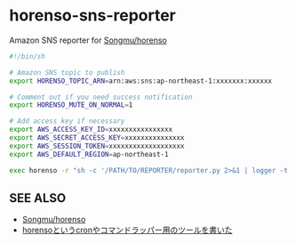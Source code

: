 # horenso-sns-reporter
Amazon SNS reporter for [Songmu/horenso](https://github.com/Songmu/horenso)

``` bash
#!/bin/sh

# Amazon SNS topic to publish
export HORENSO_TOPIC_ARN=arn:aws:sns:ap-northeast-1:xxxxxxx:xxxxxx

# Comment out if you need success notification
export HORENSO_MUTE_ON_NORMAL=1

# Add access key if necessary
export AWS_ACCESS_KEY_ID=xxxxxxxxxxxxxxxx
export AWS_SECRET_ACCESS_KEY=xxxxxxxxxxxxxxx
export AWS_SESSION_TOKEN=xxxxxxxxxxxxxxxxxxx
export AWS_DEFAULT_REGION=ap-northeast-1

exec horenso -r "sh -c '/PATH/TO/REPORTER/reporter.py 2>&1 | logger -t reporter'" -- "$@"
```

## SEE ALSO

- [Songmu/horenso](https://github.com/Songmu/horenso)
- [horensoというcronやコマンドラッパー用のツールを書いた](http://www.songmu.jp/riji/entry/2016-01-05-horenso.html)
